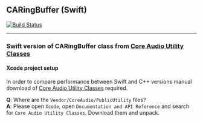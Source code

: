 ## CARingBuffer (Swift)

[![Build Status](https://travis-ci.org/vgorloff/CARingBuffer.svg?branch=master)](https://travis-ci.org/vgorloff/CARingBuffer)

---

### Swift version of CARingBuffer class from [Core Audio Utility Classes](https://www.google.de/search?q=Core+Audio+Utility+Classes)

#### Xcode project setup

In order to compare performance between Swift and C++ versions manual download of [Core Audio Utility Classes](https://www.google.de/search?q=Core+Audio+Utility+Classes) required.


**Q**: Where are the `Vendor/CoreAudio/PublicUtility` files?  
**A**: Please open `Xcode`, open `Documentation and API Reference` and search for `Core Audio Utility Classes`. Download them and unpack.
